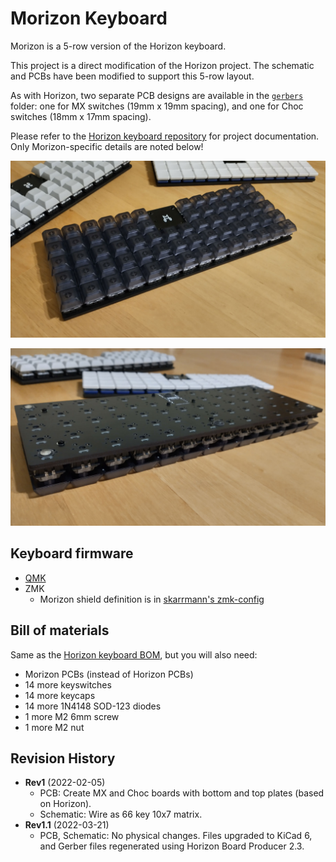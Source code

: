 # Morizon Keyboard

Morizon is a 5-row version of the Horizon keyboard.

This project is a direct modification of the Horizon project. The schematic and PCBs have been modified to support this 5-row layout.

As with Horizon, two separate PCB designs are available in the [`gerbers`](gerbers) folder: one for MX switches (19mm x 19mm spacing), and one for Choc switches (18mm x 17mm spacing).

Please refer to the [Horizon keyboard repository](https://github.com/skarrmann/horizon) for project documentation. Only Morizon-specific details are noted below!

![Morizon MX top photo](images/morizon-mx-top.jpg)

![Morizon MX bottom photo](images/morizon-mx-bottom.jpg)

## Keyboard firmware

* [QMK](https://github.com/qmk/qmk_firmware/tree/master/keyboards/morizon)
* ZMK
    * Morizon shield definition is in [skarrmann's zmk-config](https://github.com/skarrmann/zmk-config)

## Bill of materials

Same as the [Horizon keyboard BOM](https://github.com/skarrmann/horizon/#bill-of-materials), but you will also need:

* Morizon PCBs (instead of Horizon PCBs)
* 14 more keyswitches
* 14 more keycaps
* 14 more 1N4148 SOD-123 diodes
* 1 more M2 6mm screw
* 1 more M2 nut

## Revision History

* **Rev1** (2022-02-05)
    * PCB: Create MX and Choc boards with bottom and top plates (based on Horizon).
    * Schematic: Wire as 66 key 10x7 matrix.
* **Rev1.1** (2022-03-21)
    * PCB, Schematic: No physical changes. Files upgraded to KiCad 6, and Gerber files regenerated using Horizon Board Producer 2.3.

